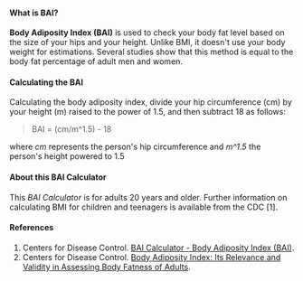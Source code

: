 #### What is BAI?

**Body Adiposity Index (BAI)** is used to check your body fat level based on the size of your hips and your height. Unlike BMI, it doesn't use your body weight for estimations. Several studies show that this method is equal to the body fat percentage of adult men and women. 

#### Calculating the BAI
Calculating the body adiposity index, divide your hip circumference (cm) by your height (m) raised to the power of 1.5, and then subtract 18 as follows:

> BAI = (cm/m^1.5) - 18

where *cm* represents the person's hip circumference and *m^1.5* the person's height powered to 1.5

#### About this BAI Calculator

This *BAI Calculator* is for adults 20 years and older. Further information on calculating BMI for children and teenagers is available from the CDC [1].


#### References
1. Centers for Disease Control. [BAI Calculator - Body Adiposity Index (BAI)](https://www.omnicalculator.com/health/bai).
2. Centers for Disease Control. [Body Adiposity Index: Its Relevance and Validity in Assessing Body Fatness of Adults](https://www.hindawi.com/journals/isrn/2014/243294/). 
